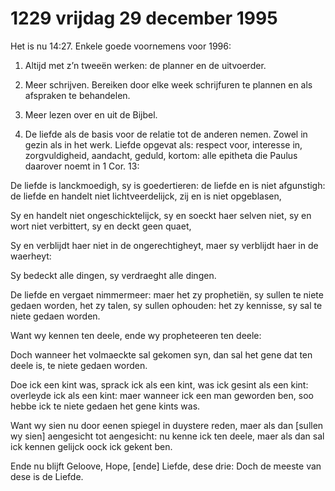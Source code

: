 # 1229 vrijdag 29 december 1995
Het is nu 14:27. Enkele goede voornemens voor 1996:

1. Altijd met z’n tweeën werken: de planner en de uitvoerder.

2. Meer schrijven. Bereiken door elke week schrijfuren te plannen en als afspraken te behandelen.

3. Meer lezen over en uit de Bijbel.

4. De liefde als de basis voor de relatie tot de anderen nemen. Zowel in gezin als in het werk. Liefde opgevat als: respect voor, interesse in, zorgvuldigheid, aandacht, geduld, kortom: alle epitheta die Paulus daarover noemt in 1 Cor. 13: 

De liefde is lanckmoedigh, sy is goedertieren: de liefde en is niet afgunstigh: de liefde en handelt niet lichtveerdelijck, zij en is niet opgeblasen,

Sy en handelt niet ongeschicktelijck, sy en soeckt haer selven niet, sy en wort niet verbittert, sy en deckt geen quaet,

Sy en verblijdt haer niet in de ongerechtigheyt, maer sy verblijdt haer in de waerheyt:

Sy bedeckt alle dingen, sy verdraeght alle dingen.

De liefde en vergaet nimmermeer: maer het zy prophetiën, sy sullen te niete gedaen worden, het zy talen, sy sullen ophouden: het zy kennisse, sy sal te niete gedaen worden.

Want wy kennen ten deele, ende wy propheteeren ten deele:

Doch wanneer het volmaeckte sal gekomen syn, dan sal het gene dat ten deele is, te niete gedaen worden.

Doe ick een kint was, sprack ick als een kint, was ick gesint als een kint: overleyde ick als een kint: maer wanneer ick een man geworden ben, soo hebbe ick te niete gedaen het gene kints was.

Want wy sien nu door eenen spiegel in duystere reden, maer als dan [sullen wy sien] aengesicht tot aengesicht: nu kenne ick ten deele, maer als dan sal ick kennen gelijck oock ick gekent ben.

Ende nu blijft Geloove, Hope, [ende]  Liefde, dese drie: Doch de meeste van dese is de Liefde.